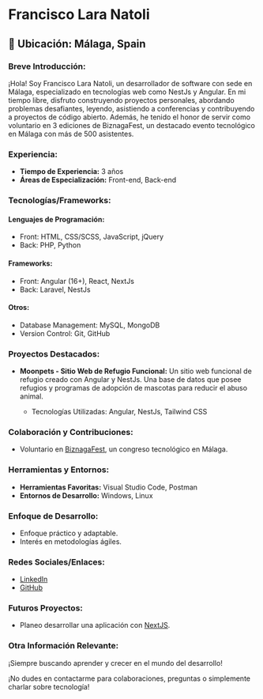 # Francisco Lara Natoli

## 📍 Ubicación: Málaga, Spain

### Breve Introducción:

¡Hola! Soy Francisco Lara Natoli, un desarrollador de software con sede en Málaga, especializado en tecnologías web como NestJs y Angular. En mi tiempo libre, disfruto construyendo proyectos personales, abordando problemas desafiantes, leyendo, asistiendo a conferencias y contribuyendo a proyectos de código abierto. Además, he tenido el honor de servir como voluntario en 3 ediciones de BiznagaFest, un destacado evento tecnológico en Málaga con más de 500 asistentes.

### Experiencia:

- **Tiempo de Experiencia:** 3 años
- **Áreas de Especialización:** Front-end, Back-end

### Tecnologías/Frameworks:

#### Lenguajes de Programación:

- Front: HTML, CSS/SCSS, JavaScript, jQuery
- Back: PHP, Python

#### Frameworks:

- Front: Angular (16+), React, NextJs
- Back: Laravel, NestJs

#### Otros:

- Database Management: MySQL, MongoDB
- Version Control: Git, GitHub

### Proyectos Destacados:

- **Moonpets - Sitio Web de Refugio Funcional:**
  Un sitio web funcional de refugio creado con Angular y NestJs. Una base de datos que posee refugios y programas de adopción de mascotas para reducir el abuso animal.
  
  - Tecnologías Utilizadas: Angular, NestJs, Tailwind CSS

### Colaboración y Contribuciones:

- Voluntario en [BiznagaFest](https://www.biznagafest.com/), un congreso tecnológico en Málaga.

### Herramientas y Entornos:

- **Herramientas Favoritas:** Visual Studio Code, Postman
- **Entornos de Desarrollo:** Windows, Linux

### Enfoque de Desarrollo:

- Enfoque práctico y adaptable.
- Interés en metodologías ágiles.

### Redes Sociales/Enlaces:

- [LinkedIn](https://www.linkedin.com/in/francisco-lara-natoli/)
- [GitHub](https://github.com/franlaraa)

### Futuros Proyectos:

- Planeo desarrollar una aplicación con [NextJS](https://nextjs.org/).

### Otra Información Relevante:

¡Siempre buscando aprender y crecer en el mundo del desarrollo!

¡No dudes en contactarme para colaboraciones, preguntas o simplemente charlar sobre tecnología!
